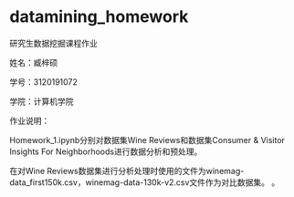 # datamining_homework

研究生数据挖掘课程作业

姓名：臧梓硕

学号：3120191072

学院：计算机学院

作业说明：

Homework_1.ipynb分别对数据集Wine Reviews和数据集Consumer & Visitor Insights For Neighborhoods进行数据分析和预处理。

在对Wine Reviews数据集进行分析处理时使用的文件为winemag-data_first150k.csv，winemag-data-130k-v2.csv文件作为对比数据集。
。
